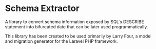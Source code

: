 # Schema Extractor

A library to convert schema information exposed by SQL's DESCRIBE statement into bifurcated date
that can be later used programmatically.

This library has been created to be used primarily by Larry Four, a model and migration generator
for the Laravel PHP framework.
